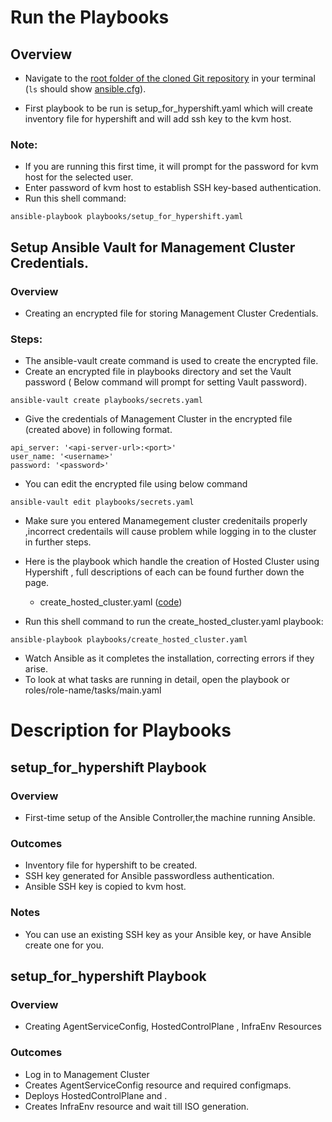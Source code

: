 # Run the Playbooks
## Overview
* Navigate to the [root folder of the cloned Git repository](https://github.com/IBM/Ansible-OpenShift-Provisioning) in your terminal (`ls` should show [ansible.cfg](https://github.com/IBM/Ansible-OpenShift-Provisioning/blob/main/ansible.cfg)).

* First playbook to be run is setup_for_hypershift.yaml which will create inventory file for hypershift and will add ssh key to the kvm host.
### Note:
* If you are running this first time, it will prompt for the password for kvm host for the selected user.
* Enter password of kvm host to establish SSH key-based authentication.
* Run this shell command:
```
ansible-playbook playbooks/setup_for_hypershift.yaml
```

## Setup Ansible Vault for Management Cluster Credentials.
### Overview
* Creating an encrypted file for storing Management Cluster Credentials.
### Steps:
* The ansible-vault create command is used to create the encrypted file.
* Create an encrypted file in playbooks directory and set the Vault password ( Below command will prompt for setting Vault password).
```
ansible-vault create playbooks/secrets.yaml
``` 

* Give the credentials of Management Cluster in the encrypted file (created above) in following format.
```
api_server: '<api-server-url>:<port>'
user_name: '<username>'
password: '<password>'
```

* You can edit the encrypted file using below command
```
ansible-vault edit playbooks/secrets.yaml
``` 
* Make sure you entered Manamegement cluster credenitails properly ,incorrect credentails will cause problem while logging in to the cluster in further steps.

* Here is the playbook which handle the creation of Hosted Cluster using Hypershift , full descriptions of each can be found further down the page.
    * create_hosted_cluster.yaml ([code](https://github.com/veera-damisetti/Ansible-OpenShift-Provisioning/blob/main/playbooks/create_hosted_cluster.yaml))
* Run this shell command to run the create_hosted_cluster.yaml playbook:
```
ansible-playbook playbooks/create_hosted_cluster.yaml
```


* Watch Ansible as it completes the installation, correcting errors if they arise.
* To look at what tasks are running in detail, open the playbook or roles/role-name/tasks/main.yaml

# Description for Playbooks

## setup_for_hypershift Playbook
### Overview
* First-time setup of the Ansible Controller,the machine running Ansible.
### Outcomes
* Inventory file for hypershift to be created.
* SSH key generated for Ansible passwordless authentication.
* Ansible SSH key is copied to kvm host.
### Notes
* You can use an existing SSH key as your Ansible key, or have Ansible create one for you.

## setup_for_hypershift Playbook
### Overview
* Creating AgentServiceConfig, HostedControlPlane , InfraEnv Resources
### Outcomes
* Log in to Management Cluster
* Creates AgentServiceConfig resource and required configmaps.
* Deploys HostedControlPlane and .
* Creates InfraEnv resource and wait till ISO generation.

